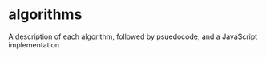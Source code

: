 # algorithms
A description of each algorithm, followed by psuedocode, and a JavaScript implementation

